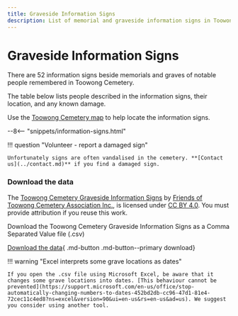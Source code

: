```yaml
---
title: Graveside Information Signs
description: List of memorial and graveside information signs in Toowong Cemetery 
---
```


# Graveside Information Signs

There are 52 information signs beside memorials and graves of notable people remembered in Toowong Cemetery.

<!--
![information sign](../assets/information sign.jpg){ width="32.33%"  class="full-width" }
-->

The table below lists people described in the information signs, their location, and any known damage.

Use the <a href="../../assets/toowong-cemetery-map-large.jpg" target="_blank" title="View the map in a new tab">Toowong Cemetery map</a> to help locate the information signs.

--8<-- "snippets/information-signs.html"

!!! question "Volunteer - report a damaged sign"

    Unfortunately signs are often vandalised in the cemetery. **[Contact us](../contact.md)** if you find a damaged sign.


<!--
    We are aware that the following signs have been damaged.

    - Sign unreadable/missing; post still in place:
        - [Peter Gaffney](../../assets/peter-gaffney-information-sign.jpg) (7-19-23)
        - [Andrew Purcell](../../assets/andrew-purcell-information-sign.jpg) (7-50-1)
        - William Augustine O'Carroll (7-54-9)
        - [John McDermott](../../assets/john-mcdermott-information-sign.jpg) (7-56-3)
        - [George Prentice](../../assets/george-prentice-information-sign.jpg) (9-41-4)
        - [Infant Graves](../../assets/infant-graves-information-sign.jpg) (13-3-12)
        - [James William Wassell](../../assets/james-william-wassell-information-sign.jpg) (13-65-10)
        - [Carl Adolf Feilberg](../../assets/carl-adolf-feilberg-information-sign.jpg) (13-71-15)
        - [Ken Hutchison](../../assets/ken-hutchison-information-sign.jpg) (13-82-6)

    - Sign readable; post damaged but still in ground:
        - Finney and Isles (13-81-5/6)
        
    - Sign readable; post removed from ground:
        - [William Grene Power](../assets/william-grene-power-information-sign-damage.jpg) (7-45-18)
        - [John Melville](../../assets/john-melville-information-sign-damage.jpg) (9-10-14)
        - [Robert Cribb](../../assets/robert-cribb-information-sign-damage.jpg) (9-37-6)
        - [Sir Arthur Rutledge](../../assets/arthur-rutledge-information-sign-damage.jpg) (13-49-15)
        - [Dorothy Hawthorn](../../assets/dorothy-hawthorn-information-sign-damage.jpg) (13-83-1/2)

 also Prentice sign, Meville post,  -->


### Download the data

The [Toowong Cemetery Graveside Information Signs](information-signs.md) by [Friends of Toowong Cemetery Association Inc.](../index.md), is licensed under [CC BY 4.0](https://creativecommons.org/licenses/by/4.0/). You must provide attribution if you reuse this work.

Download the Toowong Cemetery Graveside Information Signs as a Comma Separated Value file</a> (.csv)

[Download the data][data]{ .md-button .md-button--primary download}

[data]: ../../assets/data/information-signs.csv


!!! warning "Excel interprets some grave locations as dates"

    If you open the .csv file using Microsoft Excel, be aware that it changes some grave locations into dates. [This behaviour cannot be prevented](https://support.microsoft.com/en-us/office/stop-automatically-changing-numbers-to-dates-452bd2db-cc96-47d1-81e4-72cec11c4ed8?ns=excel&version=90&ui=en-us&rs=en-us&ad=us). We suggest you consider using another tool.